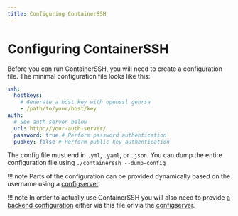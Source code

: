 ```yaml
---
title: Configuring ContainerSSH
---
```


<h1>Configuring ContainerSSH</h1>

Before you can run ContainerSSH, you will need to create a configuration file. The minimal configuration file looks like this:

```yaml
ssh:
  hostkeys:
    # Generate a host key with openssl genrsa
    - /path/to/your/host/key
auth:
  # See auth server below
  url: http://your-auth-server/
  password: true # Perform password authentication
  pubkey: false # Perform public key authentication
```

The config file must end in `.yml`, `.yaml`, or `.json`. You can dump the entire configuration file using
`./containerssh --dump-config`

!!! note
    Parts of the configuration can be provided dynamically based on the username using a [configserver](configserver.md).

!!! note
    In order to actually use ContainerSSH you will also need to provide [a backend configuration](backends/index.md) either via this file or via the [configserver](configserver.md). 
